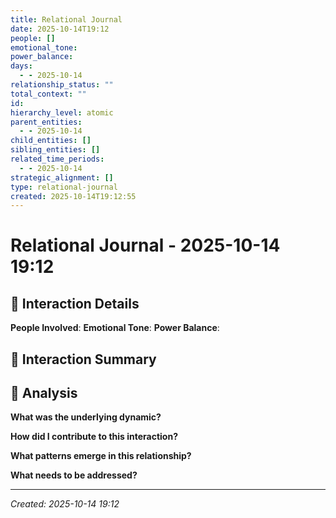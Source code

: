 ```yaml
---
title: Relational Journal
date: 2025-10-14T19:12
people: []
emotional_tone:
power_balance:
days:
  - - 2025-10-14
relationship_status: ""
total_context: ""
id:
hierarchy_level: atomic
parent_entities:
  - - 2025-10-14
child_entities: []
sibling_entities: []
related_time_periods:
  - - 2025-10-14
strategic_alignment: []
type: relational-journal
created: 2025-10-14T19:12:55
---
```


# Relational Journal - 2025-10-14 19:12

## 👥 Interaction Details

**People Involved**: 
**Emotional Tone**: 
**Power Balance**: 

## 📝 Interaction Summary

## 🧠 Analysis

**What was the underlying dynamic?**

**How did I contribute to this interaction?**

**What patterns emerge in this relationship?**

**What needs to be addressed?**

---

*Created: 2025-10-14 19:12*
